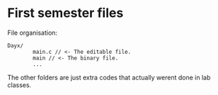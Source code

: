 # First semester files
File organisation:

    Dayx/
            main.c // <- The editable file.
            main // <- The binary file.
            ...

The other folders are just extra codes that actually werent done in lab classes.
